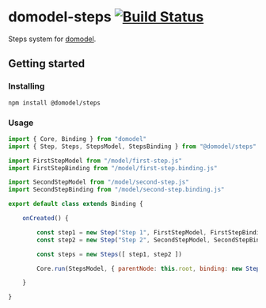 # domodel-steps [![Build Status](https://travis-ci.com/thoughtsunificator/domodel-steps.svg?branch=master)](https://travis-ci.com/thoughtsunificator/domodel-steps)

Steps system for [domodel](https://github.com/thoughtsunificator/domodel).

## Getting started

### Installing

``npm install @domodel/steps``

### Usage

```javascript
import { Core, Binding } from "domodel"
import { Step, Steps, StepsModel, StepsBinding } from "@domodel/steps"

import FirstStepModel from "/model/first-step.js"
import FirstStepBinding from "/model/first-step.binding.js"

import SecondStepModel from "/model/second-step.js"
import SecondStepBinding from "/model/second-step.binding.js"

export default class extends Binding {

	onCreated() {

		const step1 = new Step("Step 1", FirstStepModel, FirstStepBinding)
		const step2 = new Step("Step 2", SecondStepModel, SecondStepBinding)

		const steps = new Steps([ step1, step2 ])

		Core.run(StepsModel, { parentNode: this.root, binding: new StepsBinding({ steps, indicators: true }) })

	}

}
```
